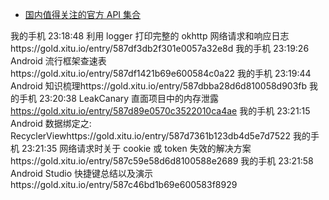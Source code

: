 *  [国内值得关注的官方 API 集合](https://github.com/marktony/Awesome_API)





我的手机  23:18:48
利用 logger 打印完整的 okhttp 网络请求和响应日志https://gold.xitu.io/entry/587df3db2f301e0057a32e8d
我的手机  23:19:26
Android 流行框架查速表https://gold.xitu.io/entry/587df1421b69e600584c0a22
我的手机  23:19:44
Android 知识梳理https://gold.xitu.io/entry/587dbba28d6d810058d903fb
我的手机  23:20:38
LeakCanary 直面项目中的内存泄露 https://gold.xitu.io/entry/587d89e0570c3522010ca4ae
我的手机  23:21:15
Android 数据绑定之: RecyclerViewhttps://gold.xitu.io/entry/587d7361b123db4d5e7d7522
我的手机  23:21:35
网络请求时关于 cookie 或 token 失效的解决方案https://gold.xitu.io/entry/587c59e58d6d8100588e2689
我的手机  23:21:58
Android Studio 快捷键总结以及演示https://gold.xitu.io/entry/587c46bd1b69e600583f8929

